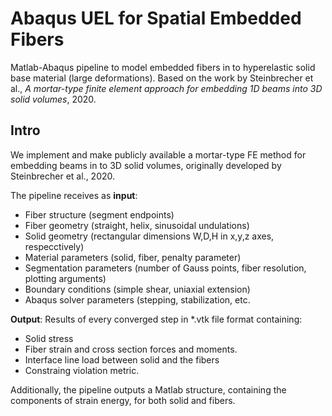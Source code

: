 # Abaqus UEL for Spatial Embedded Fibers

Matlab-Abaqus pipeline to model embedded fibers in to hyperelastic solid base material (large deformations). Based on the work by Steinbrecher et al., _A mortar-type finite element approach for embedding 1D beams into 3D solid volumes_, 2020.

## Intro

We implement and make publicly available a mortar-type FE method for embedding beams in to 3D solid volumes, originally developed by Steinbrecher et al., 2020. 

The pipeline receives as **input**:
* Fiber structure (segment endpoints)
* Fiber geometry (straight, helix, sinusoidal undulations)
* Solid geometry (rectangular dimensions W,D,H in x,y,z axes, respecctively)
* Material parameters (solid, fiber, penalty parameter)
* Segmentation parameters (number of Gauss points, fiber resolution, plotting arguments)
* Boundary conditions (simple shear, uniaxial extension)
* Abaqus solver parameters (stepping, stabilization, etc.

**Output**:
Results of every converged step in *.vtk file format containing:
* Solid stress
* Fiber strain and cross section forces and moments.
* Interface line load between solid and the fibers
* Constraing violation metric.

Additionally, the pipeline outputs a Matlab structure, containing the components of strain energy, for both solid and fibers.
